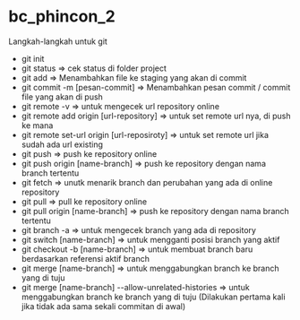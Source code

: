 # bc_phincon_2

Langkah-langkah untuk git
- git init
- git status => cek status di folder project
- git add => Menambahkan file ke staging yang akan di commit
- git commit -m [pesan-commit] => Menambahkan pesan commit / commit file yang akan di push
- git remote -v => untuk mengecek url repository online
- git remote add origin [url-repository] => untuk set remote url nya, di push ke mana
- git remote set-url origin [url-reposiroty] => untuk set remote url jika sudah ada url existing
- git push => push ke repository online
- git push origin [name-branch] => push ke repository dengan nama branch tertentu
- git fetch => unutk menarik branch dan perubahan yang ada di online repository
- git pull => pull ke repository online
- git pull origin [name-branch] => push ke repository dengan nama branch tertentu
- git branch -a => untuk mengecek branch yang ada di repository
- git switch [name-branch] => untuk mengganti posisi branch yang aktif
- git checkout -b [name-branch] => untuk membuat branch baru berdasarkan referensi aktif branch
- git merge [name-branch] => untuk menggabungkan branch ke branch yang di tuju
- git merge [name-branch] --allow-unrelated-histories => untuk menggabungkan branch ke branch yang di tuju (Dilakukan pertama kali jika tidak ada sama sekali commitan di awal)